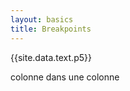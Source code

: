 ```yaml
---
layout: basics
title: Breakpoints
---
```

<div class="container-fluid">
<div class="col-xl-6 col-lg-2 col-md-8 col-sm-2 col-12">
	{{site.data.text.p5}}
</div>
</div>

colonne dans une colonne